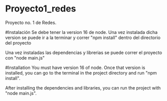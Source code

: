# Proyecto1_redes
Proyecto no. 1 de Redes. 

#Instalación 
Se debe tener la version 16 de node. 
Una vez instalada dicha version se puede ir a la terminar y correr "npm install" dentro del directorio del proyecto

Una vez instaladas las dependencias y librerias se puede correr el proyecto con "node main.js"

#Installation
You must have version 16 of node.
Once that version is installed, you can go to the terminal in the project directory and run "npm install".

After installing the dependencies and libraries, you can run the project with "node main.js".
